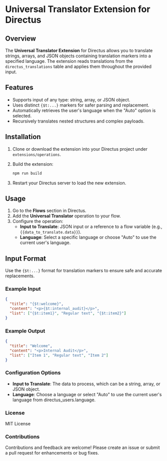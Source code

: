 # Universal Translator Extension for Directus

## Overview
The **Universal Translator Extension** for Directus allows you to translate strings, arrays, and JSON objects containing translation markers into a specified language. The extension reads translations from the `directus_translations` table and applies them throughout the provided input.

## Features
- Supports input of any type: string, array, or JSON object.
- Uses distinct `{$t:...}` markers for safer parsing and replacement.
- Automatically retrieves the user's language when the "Auto" option is selected.
- Recursively translates nested structures and complex payloads.

## Installation
1. Clone or download the extension into your Directus project under `extensions/operations`.
2. Build the extension:

    ```bash
    npm run build
    ```

3. Restart your Directus server to load the new extension.

## Usage
1. Go to the **Flows** section in Directus.
2. Add the **Universal Translator** operation to your flow.
3. Configure the operation:
   - **Input to Translate**: JSON input or a reference to a flow variable (e.g., `{{data_to_translate.data}}`).
   - **Language**: Select a specific language or choose "Auto" to use the current user's language.

## Input Format
Use the `{$t:...}` format for translation markers to ensure safe and accurate replacements.

### Example Input
```json
{
  "title": "{$t:welcome}",
  "content": "<p>{$t:internal_audit}</p>",
  "list": ["{$t:item1}", "Regular text", "{$t:item2}"]
}
```

### Example Output
```json
{
  "title": "Welcome",
  "content": "<p>Internal Audit</p>",
  "list": ["Item 1", "Regular text", "Item 2"]
}
```
### Configuration Options
- **Input to Translate**: The data to process, which can be a string, array, or JSON object.
- **Language**: Choose a language or select "Auto" to use the current user's language from directus_users.language.

### License
MIT License

### Contributions
Contributions and feedback are welcome! Please create an issue or submit a pull request for enhancements or bug fixes.